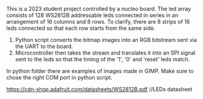 This is a 2023 student project controlled by a nucleo board.
The led array consists of 128 WS2812B addressable leds connected in series in an arrangement of 16 columns and 8 rows. To clarify, there are 8 strips of 16 leds connected so that each row starts from the same side.

1. Python script converts the bitmap images into an RGB bitstream sent via the UART to the board. 
2. Microcontroller then takes the stream and translates it into an SPI signal sent to the leds so that the timing of the '1', '0' and 'reset' leds match.

In python folder there are examples of images made in GIMP.
Make sure to chose the right COM port in python script.

https://cdn-shop.adafruit.com/datasheets/WS2812B.pdf          //LEDs datasheet
